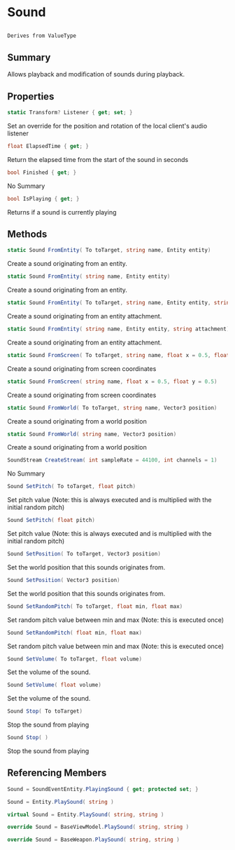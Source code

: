 # Sound

## 
```c#
Derives from ValueType
```

## Summary

Allows playback and modification of sounds during playback.
## Properties

```c#
static Transform? Listener { get; set; } 
```
Set an override for the position and rotation of the local client's audio listener
```c#
float ElapsedTime { get; } 
```
Return the elapsed time from the start of the sound in seconds
```c#
bool Finished { get; } 
```
No Summary
```c#
bool IsPlaying { get; } 
```
Returns if a sound is currently playing
## Methods

```c#
static Sound FromEntity( To toTarget, string name, Entity entity) 
```
Create a sound originating from an entity.
```c#
static Sound FromEntity( string name, Entity entity) 
```
Create a sound originating from an entity.
```c#
static Sound FromEntity( To toTarget, string name, Entity entity, string attachment) 
```
Create a sound originating from an entity attachment.
```c#
static Sound FromEntity( string name, Entity entity, string attachment) 
```
Create a sound originating from an entity attachment.
```c#
static Sound FromScreen( To toTarget, string name, float x = 0.5, float y = 0.5) 
```
Create a sound originating from screen coordinates
```c#
static Sound FromScreen( string name, float x = 0.5, float y = 0.5) 
```
Create a sound originating from screen coordinates
```c#
static Sound FromWorld( To toTarget, string name, Vector3 position) 
```
Create a sound originating from a world position
```c#
static Sound FromWorld( string name, Vector3 position) 
```
Create a sound originating from a world position
```c#
SoundStream CreateStream( int sampleRate = 44100, int channels = 1) 
```
No Summary
```c#
Sound SetPitch( To toTarget, float pitch) 
```
Set pitch value (Note: this is always executed and is multiplied with the initial random pitch)
```c#
Sound SetPitch( float pitch) 
```
Set pitch value (Note: this is always executed and is multiplied with the initial random pitch)
```c#
Sound SetPosition( To toTarget, Vector3 position) 
```
Set the world position that this sounds originates from.
```c#
Sound SetPosition( Vector3 position) 
```
Set the world position that this sounds originates from.
```c#
Sound SetRandomPitch( To toTarget, float min, float max) 
```
Set random pitch value between min and max (Note: this is executed once)
```c#
Sound SetRandomPitch( float min, float max) 
```
Set random pitch value between min and max (Note: this is executed once)
```c#
Sound SetVolume( To toTarget, float volume) 
```
Set the volume of the sound.
```c#
Sound SetVolume( float volume) 
```
Set the volume of the sound.
```c#
Sound Stop( To toTarget) 
```
Stop the sound from playing
```c#
Sound Stop( ) 
```
Stop the sound from playing
## Referencing Members

```c#
Sound = SoundEventEntity.PlayingSound { get; protected set; } 
```
```c#
Sound = Entity.PlaySound( string ) 
```
```c#
virtual Sound = Entity.PlaySound( string, string ) 
```
```c#
override Sound = BaseViewModel.PlaySound( string, string ) 
```
```c#
override Sound = BaseWeapon.PlaySound( string, string ) 
```

